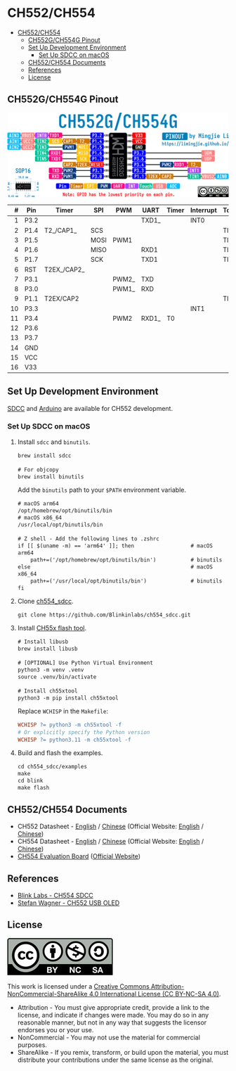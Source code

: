 # CH552/CH554

- [CH552/CH554](#ch552ch554)
  - [CH552G/CH554G Pinout](#ch552gch554g-pinout)
  - [Set Up Development Environment](#set-up-development-environment)
    - [Set Up SDCC on macOS](#set-up-sdcc-on-macos)
  - [CH552/CH554 Documents](#ch552ch554-documents)
  - [References](#references)
  - [License](#license)

## CH552G/CH554G Pinout

![CH552G/CH554G Pinout](CH552G_CH554G_Pinout.png)

|    # | Pin  | Timer       | SPI  | PWM   | UART  | Timer | Interrupt | Touch | USB   | ADC  | From Datasheet                    |
| ---: | ---- | ----------- | ---- | ----- | ----- | ----- | --------- | ----- | ----- | ---- | --------------------------------- |
|    1 | P3.2 |             |      |       | TXD1_ |       | INT0      |       | VBUS1 | AIN3 | P3.2/TXD1_/INT0/VBUS1/AIN3        |
|    2 | P1.4 | T2_/CAP1_   | SCS  |       |       |       |           | TIN2  | UCC1  | AIN1 | P1.4/T2_/CAP1_/SCS/TIN2/UCC1/AIN1 |
|    3 | P1.5 |             | MOSI | PWM1  |       |       |           | TIN3  | UCC2  | AIN2 | P1.5/MOSI/PWM1/TIN3/UCC2/AIN2     |
|    4 | P1.6 |             | MISO |       | RXD1  |       |           | TIN4  |       |      | P1.6/MISO/RXD1/TIN4               |
|    5 | P1.7 |             | SCK  |       | TXD1  |       |           | TIN5  |       |      | P1.7/SCK/TXD1/TIN5                |
|    6 | RST  | T2EX_/CAP2_ |      |       |       |       |           |       |       |      | RST/T2EX_/CAP2_                   |
|    7 | P3.1 |             |      | PWM2_ | TXD   |       |           |       |       |      | P3.1/PWM2_/TXD                    |
|    8 | P3.0 |             |      | PWM1_ | RXD   |       |           |       |       |      | P3.0/PWM1_/RXD                    |
|    9 | P1.1 | T2EX/CAP2   |      |       |       |       |           | TIN1  | VBUS2 | AIN0 | P1.1/T2EX/CAP2/TIN1/VBUS2/AIN0    |
|   10 | P3.3 |             |      |       |       |       | INT1      |       |       |      | P3.3/INT1                         |
|   11 | P3.4 |             |      | PWM2  | RXD1_ | T0    |           |       |       |      | P3.4/PWM2/RXD1_/T0                |
|   12 | P3.6 |             |      |       |       |       |           |       | UDP   |      | P3.6/UDP                          |
|   13 | P3.7 |             |      |       |       |       |           |       | UDM   |      | P3.7/UDM                          |
|   14 | GND  |             |      |       |       |       |           |       |       |      | GND                               |
|   15 | VCC  |             |      |       |       |       |           |       |       |      | VCC                               |
|   16 | V33  |             |      |       |       |       |           |       |       |      | V33                               |

## Set Up Development Environment

[SDCC](https://github.com/Blinkinlabs/ch554_sdcc) and [Arduino](https://github.com/DeqingSun/ch55xduino) are available for CH552 development.

### Set Up SDCC on macOS

1. Install `sdcc` and `binutils`.

    ```shell
    brew install sdcc

    # For objcopy
    brew install binutils
    ```

    Add the `binutils` path to your `$PATH` environment variable.

    ```shell
    # macOS arm64
    /opt/homebrew/opt/binutils/bin
    # macOS x86_64
    /usr/local/opt/binutils/bin

    # Z shell - Add the following lines to .zshrc
    if [[ $(uname -m) == 'arm64' ]]; then                  # macOS arm64
        path+=('/opt/homebrew/opt/binutils/bin')           # binutils
    else                                                   # macOS x86_64
        path+=('/usr/local/opt/binutils/bin')              # binutils
    fi
    ```

2. Clone [ch554_sdcc](https://github.com/Blinkinlabs/ch554_sdcc).

    ```shell
    git clone https://github.com/Blinkinlabs/ch554_sdcc.git
    ```

3. Install [CH55x flash tool](https://github.com/MarsTechHAN/ch552tool).

    ```shell
    # Install libusb
    brew install libusb

    # [OPTIONAL] Use Python Virtual Environment
    python3 -m venv .venv
    source .venv/bin/activate

    # Install ch55xtool
    python3 -m pip install ch55xtool
    ```

    Replace `WCHISP` in the `Makefile`:

    ```Makefile
    WCHISP ?= python3 -m ch55xtool -f
    # Or explicitly specify the Python version
    WCHISP ?= python3.11 -m ch55xtool -f
    ```

4. Build and flash the examples.

    ```shell
    cd ch554_sdcc/examples
    make
    cd blink
    make flash
    ```

## CH552/CH554 Documents

- CH552 Datasheet - [English](./Documents/CH552%20Datasheet%20V1.8%20-%20English.PDF) / [Chinese](./Documents/CH552%20Datasheet%20V1.8%20-%20English.PDF) (Official Website: [English](https://wch-ic.com/downloads/CH552DS1_PDF.html) / [Chinese](https://www.wch.cn/downloads/CH552DS1_PDF.html))
- CH554 Datasheet - [English](./Documents/CH554%20Datasheet%20V1.8%20-%20English.PDF) / [Chinese](./Documents/CH554%20Datasheet%20V2.1%20-%20Chinese.PDF) (Official Website: [English](https://wch-ic.com/downloads/CH554DS1_PDF.html) / [Chinese](https://www.wch.cn/downloads/CH554DS1_PDF.html))
- [CH554 Evaluation Board](./Documents/CH554EVT.ZIP) ([Official Website](https://www.wch.cn/downloads/CH554EVT_ZIP.html))

## References

- [Blink Labs - CH554 SDCC](https://github.com/Blinkinlabs/ch554_sdcc)
- [Stefan Wagner - CH552 USB OLED](https://github.com/wagiminator/CH552-USB-OLED)

## License

![CC by-nc-sa](../../Images/by-nc-sa.svg)

This work is licensed under a [Creative Commons Attribution-NonCommercial-ShareAlike 4.0 International License (CC BY-NC-SA 4.0)](https://creativecommons.org/licenses/by-nc-sa/4.0/).

- Attribution - You must give appropriate credit, provide a link to the license, and indicate if changes were made. You may do so in any reasonable manner, but not in any way that suggests the licensor endorses you or your use.
- NonCommercial - You may not use the material for commercial purposes.
- ShareAlike - If you remix, transform, or build upon the material, you must distribute your contributions under the same license as the original.
